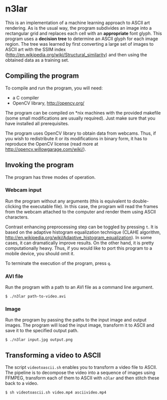 # n3lar

This is an implementation of a machine learning approach to ASCII art rendering. As is the usual way, the program subdivides an image into a rectangular grid and replaces each cell with an **appropriate** font glyph. This program uses a **decision tree** to determine an ASCII glyph for each image region. The tree was learned by first converting a large set of images to ASCII art with the SSIM index (<http://en.wikipedia.org/wiki/Structural_similarity>) and then using the obtained data as a training set.

## Compiling the program

To compile and run the program, you will need:

* a C compiler
* OpenCV library, <http://opencv.org/>

The program can be compiled on *nix machines with the provided makefile (some small modifications are usually required).
Just make sure that you have installed all prerequisites.

The program uses OpenCV library to obtain data from webcams.
Thus, if you wish to redistribute it or its modifications in binary form, it has to reproduce the OpenCV license (read more at <http://opencv.willowgarage.com/wiki/>).

## Invoking the program

The program has three modes of operation.

### Webcam input
Run the program without any arguments (this is equivalent to double-clicking the executable file).
In this case, the program will read the frames from the webcam attached to the computer and render them using ASCII characters.

Contrast enhancing preprocessing step can be toggled by pressing `t`. It is based on the adaptive histogram equalization technique (CLAHE algorithm, <http://en.wikipedia.org/wiki/Adaptive_histogram_equalization>). In some cases, it can dramatically improve results. On the other hand, it is pretty computationally heavy. Thus, if you would like to port this program to a mobile device, you should omit it.

To terminate the execution of the program, press `q`.

### AVI file
Run the program with a path to an AVI file as a command line argument.

    $ ./n3lar path-to-video.avi

### Image
Run the program by passing the paths to the input image and output images. The program will load the input image, transform it to ASCII and save it to the specified output path.

    $ ./n3lar input.jpg output.png

## Transforming a video to ASCII
The script `videotoascii.sh` enables you to transform a video file to ASCII. The pipeline is to decompose the video into a sequence of images using FFMPEG, transform each of them to ASCII with `n3lar` and then stitch these back to a video.

    $ sh videotoascii.sh video.mp4 asciivideo.mp4